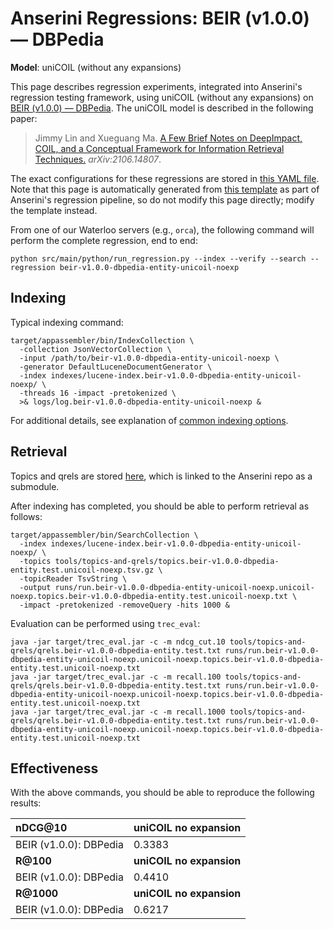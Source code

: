 # Anserini Regressions: BEIR (v1.0.0) &mdash; DBPedia

**Model**: uniCOIL (without any expansions)

This page describes regression experiments, integrated into Anserini's regression testing framework, using uniCOIL (without any expansions) on [BEIR (v1.0.0) &mdash; DBPedia](http://beir.ai/).
The uniCOIL model is described in the following paper:

> Jimmy Lin and Xueguang Ma. [A Few Brief Notes on DeepImpact, COIL, and a Conceptual Framework for Information Retrieval Techniques.](https://arxiv.org/abs/2106.14807) _arXiv:2106.14807_.

The exact configurations for these regressions are stored in [this YAML file](../../src/main/resources/regression/beir-v1.0.0-dbpedia-entity-unicoil-noexp.yaml).
Note that this page is automatically generated from [this template](../../src/main/resources/docgen/templates/beir-v1.0.0-dbpedia-entity-unicoil-noexp.template) as part of Anserini's regression pipeline, so do not modify this page directly; modify the template instead.

From one of our Waterloo servers (e.g., `orca`), the following command will perform the complete regression, end to end:

```
python src/main/python/run_regression.py --index --verify --search --regression beir-v1.0.0-dbpedia-entity-unicoil-noexp
```

## Indexing

Typical indexing command:

```
target/appassembler/bin/IndexCollection \
  -collection JsonVectorCollection \
  -input /path/to/beir-v1.0.0-dbpedia-entity-unicoil-noexp \
  -generator DefaultLuceneDocumentGenerator \
  -index indexes/lucene-index.beir-v1.0.0-dbpedia-entity-unicoil-noexp/ \
  -threads 16 -impact -pretokenized \
  >& logs/log.beir-v1.0.0-dbpedia-entity-unicoil-noexp &
```

For additional details, see explanation of [common indexing options](../../docs/common-indexing-options.md).

## Retrieval

Topics and qrels are stored [here](https://github.com/castorini/anserini-tools/tree/master/topics-and-qrels), which is linked to the Anserini repo as a submodule.

After indexing has completed, you should be able to perform retrieval as follows:

```
target/appassembler/bin/SearchCollection \
  -index indexes/lucene-index.beir-v1.0.0-dbpedia-entity-unicoil-noexp/ \
  -topics tools/topics-and-qrels/topics.beir-v1.0.0-dbpedia-entity.test.unicoil-noexp.tsv.gz \
  -topicReader TsvString \
  -output runs/run.beir-v1.0.0-dbpedia-entity-unicoil-noexp.unicoil-noexp.topics.beir-v1.0.0-dbpedia-entity.test.unicoil-noexp.txt \
  -impact -pretokenized -removeQuery -hits 1000 &
```

Evaluation can be performed using `trec_eval`:

```
java -jar target/trec_eval.jar -c -m ndcg_cut.10 tools/topics-and-qrels/qrels.beir-v1.0.0-dbpedia-entity.test.txt runs/run.beir-v1.0.0-dbpedia-entity-unicoil-noexp.unicoil-noexp.topics.beir-v1.0.0-dbpedia-entity.test.unicoil-noexp.txt
java -jar target/trec_eval.jar -c -m recall.100 tools/topics-and-qrels/qrels.beir-v1.0.0-dbpedia-entity.test.txt runs/run.beir-v1.0.0-dbpedia-entity-unicoil-noexp.unicoil-noexp.topics.beir-v1.0.0-dbpedia-entity.test.unicoil-noexp.txt
java -jar target/trec_eval.jar -c -m recall.1000 tools/topics-and-qrels/qrels.beir-v1.0.0-dbpedia-entity.test.txt runs/run.beir-v1.0.0-dbpedia-entity-unicoil-noexp.unicoil-noexp.topics.beir-v1.0.0-dbpedia-entity.test.unicoil-noexp.txt
```

## Effectiveness

With the above commands, you should be able to reproduce the following results:

| **nDCG@10**                                                                                                  | **uniCOIL no expansion**|
|:-------------------------------------------------------------------------------------------------------------|-----------|
| BEIR (v1.0.0): DBPedia                                                                                       | 0.3383    |
| **R@100**                                                                                                    | **uniCOIL no expansion**|
| BEIR (v1.0.0): DBPedia                                                                                       | 0.4410    |
| **R@1000**                                                                                                   | **uniCOIL no expansion**|
| BEIR (v1.0.0): DBPedia                                                                                       | 0.6217    |
